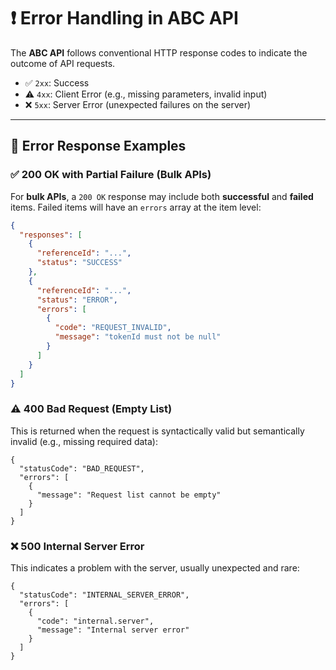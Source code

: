 # ❗ Error Handling in ABC API

The **ABC API** follows conventional HTTP response codes to indicate the outcome of API requests.

- ✅ `2xx`: Success  
- ⚠️ `4xx`: Client Error (e.g., missing parameters, invalid input)  
- ❌ `5xx`: Server Error (unexpected failures on the server)

---

## 🔄 Error Response Examples

### ✅ 200 OK with Partial Failure (Bulk APIs)

For **bulk APIs**, a `200 OK` response may include both **successful** and **failed** items. Failed items will have an `errors` array at the item level:

```json
{
  "responses": [
    {
      "referenceId": "...",
      "status": "SUCCESS"
    },
    {
      "referenceId": "...",
      "status": "ERROR",
      "errors": [
        {
          "code": "REQUEST_INVALID",
          "message": "tokenId must not be null"
        }
      ]
    }
  ]
}

```
### ⚠️ 400 Bad Request (Empty List)
This is returned when the request is syntactically valid but semantically invalid (e.g., missing required data):
```
{
  "statusCode": "BAD_REQUEST",
  "errors": [
    {
      "message": "Request list cannot be empty"
    }
  ]
}

```
### ❌ 500 Internal Server Error
This indicates a problem with the server, usually unexpected and rare:
```
{
  "statusCode": "INTERNAL_SERVER_ERROR",
  "errors": [
    {
      "code": "internal.server",
      "message": "Internal server error"
    }
  ]
}
